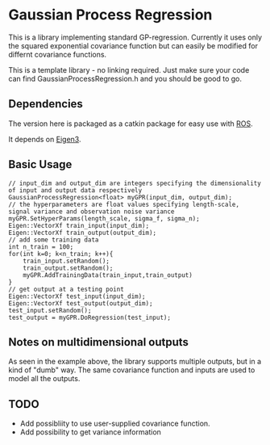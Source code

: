 Gaussian Process Regression
==========

This is a library implementing standard GP-regression. Currently it uses only the squared exponential covariance function but can easily be modified for differnt covariance functions.

This is a template library - no linking required. Just make sure your code can find GaussianProcessRegression.h and you should be good to go.

Dependencies
------
The version here is packaged as a catkin package for easy use with [ROS](http://www.ros.org).

It depends on [Eigen3](http://eigen.tuxfamily.org/).


Basic Usage
-----
	// input_dim and output_dim are integers specifying the dimensionality of input and output data respectively
	GaussianProcessRegression<float> myGPR(input_dim, output_dim);
	// the hyperparameters are float values specifying length-scale, signal variance and observation noise variance
	myGPR.SetHyperParams(length_scale, sigma_f, sigma_n);
	Eigen::VectorXf train_input(input_dim);
	Eigen::VectorXf train_output(output_dim);
	// add some training data
	int n_train = 100;
	for(int k=0; k<n_train; k++){
		train_input.setRandom();
		train_output.setRandom();
		myGPR.AddTrainingData(train_input,train_output)
	}
	// get output at a testing point
	Eigen::VectorXf test_input(input_dim);
	Eigen::VectorXf test_output(output_dim);
	test_input.setRandom();
	test_output = myGPR.DoRegression(test_input);


Notes on multidimensional outputs
------
As seen in the example above, the library supports multiple outputs, but in a kind of "dumb" way. The same covariance function and inputs are used to model all the outputs.

TODO
------
* Add possibliity to use user-supplied covariance function.
* Add possibility to get variance information
